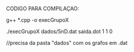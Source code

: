 CODIGO PARA COMPILAÇAO:

g++ *.cpp -o execGrupoX

./execGrupoX dados/5nD.dat saida.dot 1 1 0

//precisa da pasta "dados" com os grafos em .dat
